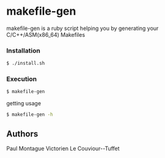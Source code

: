 # makefile-gen
makefile-gen is a ruby script helping you by generating your C/C++/ASM(x86_64) Makefiles

### Installation

```sh
$ ./install.sh
```
### Execution
```sh
$ makefile-gen
```
getting usage
```sh
$ makefile-gen -h
```

## Authors
Paul Montague
Victorien Le Couviour--Tuffet
